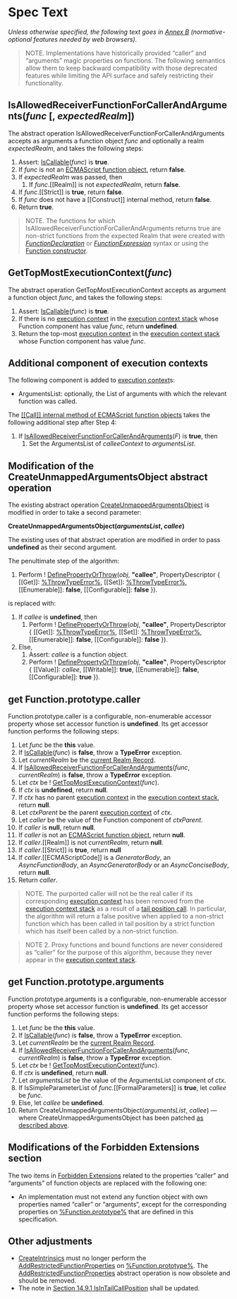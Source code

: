 # Spec Text

_Unless otherwise specified, the following text goes in [Annex B] (normative-optional features needed by web browsers)._

> NOTE. Implementations have historically provided “caller” and “arguments” magic properties on functions.
The following semantics allow them to keep backward compatibility with those deprecated features
while limiting the API surface and safely restricting their functionality.

## IsAllowedReceiverFunctionForCallerAndArguments(_func_ [, _expectedRealm_])

The abstract operation IsAllowedReceiverFunctionForCallerAndArguments accepts as arguments a function object _func_ and optionally a realm _expectedRealm_, and takes the following steps:

1. Assert: [IsCallable]\(_func_) is **true**.
1. If _func_ is not an [ECMAScript function object], return **false**.
1. If _expectedRealm_ was passed, then
    1. If _func_.[[Realm]] is not _expectedRealm_, return **false**.
1. If _func_.[[Strict]] is **true**, return **false**.
1. If _func_ does not have a [[Construct]] internal method, return **false**.
1. Return **true**.

> NOTE. The functions for which IsAllowedReceiverFunctionForCallerAndArguments returns true are non-strict functions from the expected Realm that were created with _[FunctionDeclaration]_ or _[FunctionExpression]_ syntax or using the [Function constructor].


## GetTopMostExecutionContext(_func_) 

The abstract operation GetTopMostExecutionContext accepts as argument a function object _func_, and takes the following steps:

1. Assert: [IsCallable]\(_func_) is **true**.
1. If there is no [execution context] in the [execution context stack] whose Function component has value _func_, return **undefined**.
1. Return the top-most [execution context] in the [execution context stack] whose Function component has value  _func_.

## Additional component of execution contexts

The following component is added to [execution context]s:

* ArgumentsList: optionally, the List of arguments with which the relevant function was called.

The [[[Call]] internal method of ECMAScript function objects](https://tc39.github.io/ecma262/#sec-ecmascript-function-objects-call-thisargument-argumentslist) takes the following additional step after Step 4:

1. If [IsAllowedReceiverFunctionForCallerAndArguments]\(_F_) is **true**, then
    1. Set the ArgumentsList of _calleeContext_ to _argumentsList_.

## Modification of the CreateUnmappedArgumentsObject abstract operation

The existing abstract operation [CreateUnmappedArgumentsObject](https://tc39.es/ecma262/#sec-createunmappedargumentsobject) is modified in order to take a second parameter:

**CreateUnmappedArgumentsObject(_argumentsList_, _callee_)**

The existing uses of that abstract operation are modified in order to pass **undefined** as their second argument.

The penultimate step of the algorithm:

1. Perform ! [DefinePropertyOrThrow]\(_obj_, **"callee"**, PropertyDescriptor { [[Get]]: [%ThrowTypeError%], [[Set]]: [%ThrowTypeError%], [[Enumerable]]: **false**, [[Configurable]]: **false** }).

is replaced with:

1. If _callee_ is **undefined**, then
    1. Perform ! [DefinePropertyOrThrow]\(_obj_, **"callee"**, PropertyDescriptor { [[Get]]: [%ThrowTypeError%], [[Set]]: [%ThrowTypeError%], [[Enumerable]]: **false**, [[Configurable]]: **false** }).
1. Else,
    1. Assert: _callee_ is a function object.
    1. Perform ! [DefinePropertyOrThrow]\(_obj_, **"callee"**, PropertyDescriptor { [[Value]]: _callee_, [[Writable]]: **true**, [[Enumerable]]: **false**, [[Configurable]]: **true** }).


## get Function.prototype.caller

Function.prototype.caller is a configurable, non-enumerable accessor property whose set accessor function is **undefined**. Its get accessor function performs the following steps:

1. Let _func_ be the **this** value.
1. If [IsCallable]\(_func_) is **false**, throw a **TypeError** exception.
1. Let _currentRealm_ be the [current Realm Record].
1. If [IsAllowedReceiverFunctionForCallerAndArguments]\(_func_, _currentRealm_) is **false**, throw a **TypeError** exception.
1. Let _ctx_ be ! [GetTopMostExecutionContext]\(_func_).
1. If _ctx_ is **undefined**, return **null**.
1. If _ctx_ has no parent [execution context] in the [execution context stack], return **null**.
1. Let _ctxParent_ be the parent [execution context] of _ctx_.
1. Let _caller_ be the value of the Function component of _ctxParent_.
1. If _caller_ is **null**, return **null**.
1. If _caller_ is not an [ECMAScript function object], return **null**.
1. If _caller_.[[Realm]] is not _currentRealm_, return **null**.
1. If _caller_.[[Strict]] is **true**, return **null**
1. If _caller_.[[ECMAScriptCode]] is a _GeneratorBody_, an _AsyncFunctionBody_, an _AsyncGeneratorBody_ or an _AsyncConciseBody_, return **null**.
1. Return _caller_.

> NOTE. The purported caller will not be the real caller if its corresponding [execution context] has been removed from the [execution context stack] as a result of a [tail position call]. In particular, the algorithm will return a false positive when applied to a non-strict function which has been called in tail position by a strict function which has itself been called by a non-strict function.

> NOTE 2. Proxy functions and bound functions are never considered as “caller” for the purpose of this algorithm, because they never appear in the [execution context stack].


## get Function.prototype.arguments

Function.prototype.arguments is a configurable, non-enumerable accessor property whose set accessor function is **undefined**. Its get accessor function performs the following steps:

1. Let _func_ be the **this** value.
1. If [IsCallable]\(_func_) is **false**, throw a **TypeError** exception.
1. Let _currentRealm_ be the [current Realm Record].
1. If [IsAllowedReceiverFunctionForCallerAndArguments]\(_func_, _currentRealm_) is **false**, throw a **TypeError** exception.
1. Let _ctx_ be ! [GetTopMostExecutionContext]\(_func_).
1. If _ctx_ is **undefined**, return **null**.
1. Let _argumentsList_ be the value of the ArgumentsList component of _ctx_.
1. If IsSimpleParameterList of _func_.[[FormalParameters]] is **true**, let _callee_ be _func_.
1. Else, let _callee_ be **undefined**.
1. Return CreateUnmappedArgumentsObject(_argumentsList_, _callee_) — where CreateUnmappedArgumentsObject has been patched [as described above](#modification-of-the-createunmappedargumentsobject-abstract-operation).


## Modifications of the Forbidden Extensions section

The two items in [Forbidden Extensions] related to the properties “caller” and “arguments” of function objects are replaced with the following one:

* An implementation must not extend any function object with own properties named “caller” or “arguments“, except for the corresponding properties on [%Function.prototype%] that are defined in this specification.

## Other adjustments

* [CreateIntrinsics] must no longer perform the [AddRestrictedFunctionProperties] on [%Function.prototype%]. The [AddRestrictedFunctionProperties] abstract operation is now obsolete and should be removed.
* The note in [Section 14.9.1 IsInTailCallPosition](https://tc39.es/ecma262/#sec-isintailposition) shall be updated.


[IsAllowedReceiverFunctionForCallerAndArguments]: #isallowedreceiverfunctionforcallerandargumentsfunc--expectedrealm
[GetTopMostExecutionContext]: #gettopmostexecutioncontextfunc
[CreateUnmappedArgumentsObject]: #modification-of-the-createunmappedargumentsobject-abstract-operation
[current Realm Record]: https://tc39.github.io/ecma262/#current-realm
[ECMAScript function object]: https://tc39.github.io/ecma262/#sec-ecmascript-function-objects
[execution context]: https://tc39.github.io/ecma262/#sec-execution-contexts
[execution context stack]: https://tc39.github.io/ecma262/#execution-context-stack
[List]: https://tc39.github.io/ecma262/#sec-list-and-record-specification-type
[AddRestrictedFunctionProperties]: https://tc39.es/ecma262/#sec-addrestrictedfunctionproperties
[CreateDataProperty]: https://tc39.github.io/ecma262/#sec-createdataproperty
[CreateIntrinsics]: https://tc39.es/ecma262/#sec-createintrinsics
[DefinePropertyOrThrow]: https://tc39.github.io/ecma262/#sec-definepropertyorthrow
[IsCallable]: https://tc39.es/ecma262/#sec-iscallable
[ObjectCreate]: https://tc39.github.io/ecma262/#sec-objectcreate
[ToObject]: https://tc39.es/ecma262/#sec-toobject
[ToString]: https://tc39.github.io/ecma262/#sec-tostring
[%Array.prototype.values%]: https://tc39.github.io/ecma262/#sec-array.prototype.values
[%Function.prototype%]: https://tc39.es/ecma262/#sec-properties-of-the-function-prototype-object
[%Object.prototype%]: https://tc39.github.io/ecma262/#sec-properties-of-the-object-prototype-object
[%ThrowTypeError%]: https://tc39.github.io/ecma262/#sec-%throwtypeerror%
[FunctionDeclaration]: https://tc39.es/ecma262/#prod-FunctionDeclaration
[FunctionExpression]: https://tc39.es/ecma262/#prod-FunctionExpression
[Function constructor]: https://tc39.es/ecma262/#sec-function-constructor
[tail position call]: https://tc39.es/ecma262/#sec-tail-position-calls
[Annex B]: https://tc39.es/ecma262/#sec-additional-ecmascript-features-for-web-browsers
[Forbidden Extensions]: https://tc39.es/ecma262/#sec-forbidden-extensions
